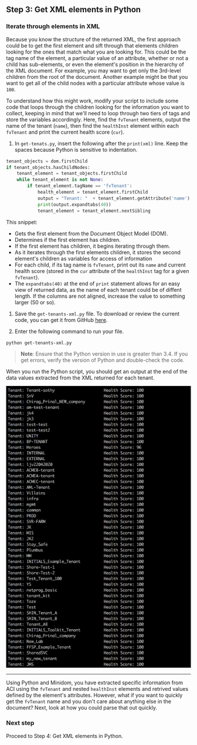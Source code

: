 ## Step 3: Get XML elements in Python

### Iterate through elements in XML

Because you know the structure of the returned XML, the first approach could be to get the first element and sift through that elements children looking for the ones that match what you are looking for. This could be the tag name of the element, a particular value of an attribute, whether or not a child has sub-elements, or even the element's position in the hierarchy of the XML document. For example, you may want to get only the 3rd-level children from the root of the document. Another example might be that you want to get all of the child nodes with a particular attribute whose value is `100`.

To understand how this might work, modify your script to include some code that loops through the children looking for the information you want to collect, keeping in mind that we'll need to loop through two tiers of tags and store the variables accordingly. Here, find the `fvTenant` elements, output the name of the tenant (`name`), then find the `healthInst` element within each `fvTenant` and print the current health score (`cur`).

1. In `get-tenats.py`, insert the following after the `print(xml)` line. Keep the spaces because Python is sensitive to indentation.
```python
tenant_objects = dom.firstChild
if tenant_objects.hasChildNodes:
    tenant_element = tenant_objects.firstChild
    while tenant_element is not None:
        if tenant_element.tagName == 'fvTenant':
            health_element = tenant_element.firstChild
            output = "Tenant: "  + tenant_element.getAttribute('name') + '\t Health Score: ' + health_element.getAttribute('cur')
            print(output.expandtabs(40))
            tenant_element = tenant_element.nextSibling
```
This snippet:
-  Gets the first element from the Document Object Model (DOM).
-  Determines if the first element has children.
-  If the first element has children, it begins iterating through them.
- As it iterates through the first elements children, it stores the second element's children as variables for access of information
-  For each child, if its tag name is `fvTenant`, print out its `name` and current health score (stored in the `cur` attribute of the `healthInst` tag for a given `fvTenant`).
-  The `expandtabs(40)` at the end of `print` statement allows for an easy view of returned data, as the name of each tenant could be of diffent length.  If the columns are not aligned, increase the value to something larger (50 or so).

1. Save the `get-tenants-xml.py` file. To download or review the current code, you can get it from GitHub <a href="https://github.com/CiscoDevNet/coding-skills-sample-code/blob/master/coding201-parsing-xml/get-tenants-xml-3.py" target="_blank">here</a>.

2. Enter the following command to run your file.
```
python get-tenants-xml.py
```
> **Note**: Ensure that the Python version in use is greater than 3.4.  If you get errors, verify the version of Python and double-check the code.

When you run the Python script, you should get an output at the end of the data values extracted from the XML returned for each tenant.

![](assets/images/xml-output-parse-001-new.png)

----------

Using Python and Minidom, you have extracted specific information from ACI using the `fvTenant` and nested `healthInst` elements and retrived values defined by the element's attributes.  However, what if you want to quickly get the `fvTenant` name and you don't care about anything else in the document?  Next, look at how you could parse that out quickly.

### Next step

Proceed to Step 4: Get XML elements in Python.
